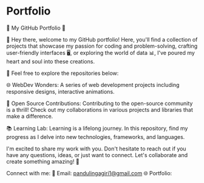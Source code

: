 # Portfolio

📂 My GitHub Portfolio 🚀

👋 Hey there, welcome to my GitHub portfolio! Here, you'll find a collection of projects that showcase my passion for coding and problem-solving, crafting user-friendly interfaces 🖥️, or exploring the world of data 📊, I've poured my heart and soul into these creations.

🔗 Feel free to explore the repositories below:

🌐 WebDev Wonders: A series of web development projects including responsive designs, interactive animations.

🚀 Open Source Contributions: Contributing to the open-source community is a thrill! Check out my collaborations in various projects and libraries that make a difference.

📚 Learning Lab: Learning is a lifelong journey. In this repository, find my progress as I delve into new technologies, frameworks, and languages.

I'm excited to share my work with you. Don't hesitate to reach out if you have any questions, ideas, or just want to connect. Let's collaborate and create something amazing! 🌟

Connect with me:
📧 Email: pandulingagiri1@gmail.com
🌐 Portfolio:
